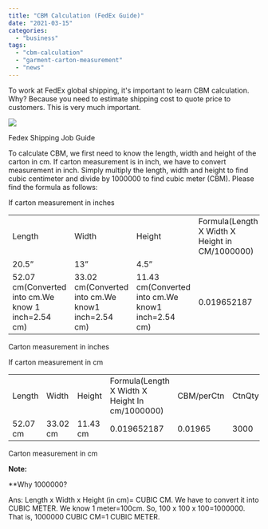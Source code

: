 ```yaml
---
title: "CBM Calculation (FedEx Guide)"
date: "2021-03-15"
categories: 
  - "business"
tags: 
  - "cbm-calculation"
  - "garment-carton-measurement"
  - "news"
---
```


To work at FedEx global shipping, it's important to learn CBM calculation. Why? Because you need to estimate shipping cost to quote price to customers. This is very much important.

![](images/Screenshot_2023_0205_234350.png)

Fedex Shipping Job Guide

To calculate CBM, we first need to know the length, width and height of the carton in cm. If carton measurement is in inch, we have to convert measurement in inch. Simply multiply the length, width and height to find cubic centimeter and divide by 1000000 to find cubic meter (CBM). Please find the formula as follows:

If carton measurement in inches

<table><tbody><tr><td>Length</td><td>Width</td><td>Height</td><td>Formula(Length X Width X Height in CM/1000000)</td><td>CBM/perCtn</td><td>CtnQty</td><td>TotalCBM</td></tr><tr><td>20.5”</td><td>13”</td><td>4.5”</td><td></td><td></td><td></td><td></td></tr><tr><td>52.07 cm(Converted into cm.We know 1 inch=2.54 cm)</td><td>33.02 cm(Converted into cm.We know1 inch=2.54 cm)</td><td>11.43 cm(Converted into cm.We know1 inch=2.54 cm)</td><td>0.019652187</td><td>0.01965</td><td>3000</td><td>58.96</td></tr></tbody></table>

Carton measurement in inches

If carton measurement in cm

<table><tbody><tr><td>Length</td><td>Width</td><td>Height</td><td>Formula(Length X Width X Height In cm/1000000)</td><td>CBM/perCtn</td><td>CtnQty</td><td>TotalCBM</td></tr><tr><td>52.07 cm</td><td>33.02 cm</td><td>11.43 cm</td><td>0.019652187</td><td>0.01965</td><td>3000</td><td>58.96</td></tr></tbody></table>

Carton measurement in cm

**Note:**

\*\*Why 1000000?

Ans: Length x Width x Height (in cm)= CUBIC CM. We have to convert it into CUBIC METER. We know 1 meter=100cm. So, 100 x 100 x 100=1000000. That is, 1000000 CUBIC CM=1 CUBIC METER.
